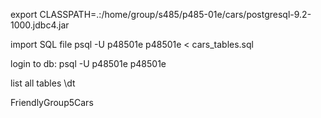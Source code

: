 export CLASSPATH=.:/home/group/s485/p485-01e/cars/postgresql-9.2-1000.jdbc4.jar

import SQL file
psql -U p48501e p48501e < cars_tables.sql

login to db:
psql -U p48501e p48501e

list all tables
\dt

FriendlyGroup5Cars